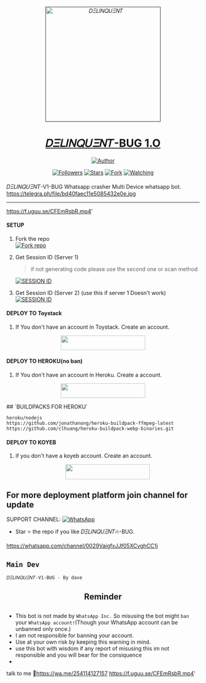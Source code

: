 <p align="center">  
  <a href="">
    <img alt="𝐷𝛯𝐿𝛪𝛮𝑄𝑈𝛯𝛮𝑇" height="300" src="https://telegra.ph/file/d92cb3a5e5ca3e490fcbf.jpg">
    <h1 align="center">𝐷𝛯𝐿𝛪𝛮𝑄𝑈𝛯𝛮𝑇-BUG 1.O</h1>
  </a>
</p>
<p align="center">
<a href="https://wa.me/254114127157"><img title="Author" src="https://img.shields.io/badge/𝐷𝛯𝐿𝛪𝛮𝑄𝑈𝛯𝛮𝑇-BOT-black?style=for-the-badge&logo=telegram"></a>
<p/>
<p align="center">
<a href="https://github.com/Davemiracle01/-/tree/main?tab=readme-ov-file#%F0%9D%90%B7%F0%9D%9B%AF%F0%9D%90%BF%F0%9D%9B%AA%F0%9D%9B%AE%F0%9D%91%84%F0%9D%91%88%F0%9D%9B%AF%F0%9D%9B%AE%F0%9D%91%87-bug-1o"><img title="Followers" src="https://img.shields.io/github/followers/Ednut001?label=Followers&style=social"></a>
<a href="https://github.com/dave/𝐷𝛯𝐿𝛪𝛮𝑄𝑈𝛯𝛮𝑇-v1-bug/stargazers/"><img title="Stars" src="https://github.com/Davemiracle01/-/tree/main?tab=readme-ov-file#%F0%9D%90%B7%F0%9D%9B%AF%F0%9D%90%BF%F0%9D%9B%AA%F0%9D%9B%AE%F0%9D%91%84%F0%9D%91%88%F0%9D%9B%AF%F0%9D%9B%AE%F0%9D%91%87-bug-1o"></a>
<a href="https://github.com/Davemiracle01/𝐷𝛯𝐿𝛪𝛮𝑄𝑈𝛯𝛮𝑇𝑆🔥-v1-bug/network/members"><img title="Fork" src="https://img.shields.io/github/forks/Ednut001/𝐷𝛯𝐿𝛪𝛮𝑄𝑈𝛯𝛮𝑇-v1-bug?style=social"></a>
<a href="https://github.com/Ednut001/𝐷𝛯𝐿𝛪𝛮𝑄𝑈𝛯𝛮𝑇-v1-bug/watchers"><img title="Watching" src="https://img.shields.io/github/watchers/Ednut001/𝐷𝛯𝐿𝛪𝛮𝑄𝑈𝛯𝛮𝑇-v1-bug?label=Watching&style=social"></a>
</p>

####  
𝐷𝛯𝐿𝛪𝛮𝑄𝑈𝛯𝛮𝑇-V1-BUG Whatsapp crasher Multi Device whatsapp bot.
https://telegra.ph/file/bd40faec11e5085432e0e.jpg
***
https://f.uguu.se/CFEmRsbR.mp4'

#### SETUP

1. Fork the repo
    <br>
<a href='https://github.com/Ednut001/𝐷𝛯𝐿𝛪𝛮𝑄𝑈𝛯𝛮𝑇-v1-bug/fork' target="_blank"><img alt='Fork repo' src='https://img.shields.io/badge/Fork Repo-100000?style=for-the-badge&logo=scan&logoColor=white&labelColor=black&color=black'/></a>



2. Get Session ID (Server 1)
   > if not generating code please use the second one or scan method
    
     <a href='https://dave-pair-code.onrender.com/' target="_blank"><img alt='SESSION ID' src='https://img.shields.io/badge/Session_id-100000?style=for-the-badge&logo=scan&logoColor=white&labelColor=black&color=black'/></a>


3. Get Session ID (Server 2) (use this if server 1 Doesn't work)
    <br>
<a href='https://replit.com/@lolednut/ednut-pair-code' target="_blank"><img alt='SESSION ID' src='https://img.shields.io/badge/Session_id-100000?style=for-the-badge&logo=scan&logoColor=white&labelColor=black&color=black'/></a>



#### DEPLOY TO Toystack

1. If You don't have an account in Toystack. Create an account.
    <br>
<p align="center"><a href="https://toystack.ai"> <img src="https://img.shields.io/badge/Toystack%20Account-blue?style=for-the-badge&logo=Toystack" width="220" height="38.45"/></a></p>

#### DEPLOY TO HEROKU(no ban)

1. If You don't have an account in Heroku. Create a account.
    <br>
<p align="center"><a href="https://signup.heroku.com"> <img src="https://img.shields.io/badge/heroku%20Account-blue?style=for-the-badge&logo=heroku" width="220" height="38.45"/></a></p>
## `BUILDPACKS FOR HEROKU`

```
heroku/nodejs
https://github.com/jonathanong/heroku-buildpack-ffmpeg-latest
https://github.com/clhuang/heroku-buildpack-webp-binaries.git
```

#### DEPLOY TO KOYEB

1. if you don't have a koyeb account. Create an account.
   <br>
   <p align="center"><a href="https://app.koyeb.com/auth/signup"> <img src="https://img.shields.io/badge/Koyeb account-blue?style=for-the-badge&logo=koyeb" width="220" height="38.45"/></a></p>
 
 ## For more deployment platform join channel for update

SUPPORT CHANNEL: <a href="https://whatsapp.com/channel/0029VaigfxJJf05XCvghCC1j"><img alt="WhatsApp" src="https://img.shields.io/badge/Join CHANNEL-25D366?style=for-the-badge&logo=whatsapp&logoColor=white"/></a>

- Star ⭐ the repo if you like 𝐷𝛯𝐿𝛪𝛮𝑄𝑈𝛯𝛮𝑇🔥-BUG.

https://whatsapp.com/channel/0029VaigfxJJf05XCvghCC1j
## `Main Dev` 
<a src="https://i.imgur.com/QvvICDx.jpeg" width="250" height="250" alt="dave"/></a>
  
`𝐷𝛯𝐿𝛪𝛮𝑄𝑈𝛯𝛮𝑇-V1-BUG - By dave`

<h2 align="center">  Reminder
</h2>
    
## 
- This bot is not made by `WhatsApp Inc.` So misusing the bot might `ban` your `WhatsApp account!`(Though your WhatsApp account can be unbanned only once.)
- I am not responsible for banning your account.
- Use at your own risk by keeping this warning in mind.
- use this bot with wisdom if any report of misusing this im not responsible and you will bear for the consiquence
-  
talk to me 🤭https://wa.me/254114127157
https://f.uguu.se/CFEmRsbR.mp4'
